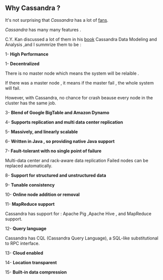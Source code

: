 
## Why Cassandra ? 

It's not surprising that *Cassandra* has a lot of [fans](https://github.com/Afnan-Aldhahri/Cassandra/blob/master/Recources/Who's%20using%20Cassandra%20%3F.md). 

*Cassandra* has many many features .

C.Y. Kan discussed a lot of them in his [book](https://github.com/Afnan-Aldhahri/Cassandra/blob/master/Recources/References.md) Cassandra Data Modeling and Analysis ,and I summrize them to be : 

1- **High Performance**

1- **Decentralized**

  There is no master node which means the system will be relaible .

  If there was a master node , it means if the master fail , the whole system will fail.

  However, with Cassandra, no chance for crash beause every node in the cluster has the same job.

3- **Blend of Google BigTable and Amazon Dynamo**

4- **Supports replication and multi data center replication**

5- **Massively, and linearly scalable**

6- **Written in Java , so providing native Java support**

7- **Fault-tolerant with no single point of failure**

  Multi-data center and rack-aware data replication
  Failed nodes can be replaced automatically.

8- **Support for structured and unstructured data**

9- **Tunable consistency**

10- **Online node addition or removal**

11- **MapReduce support**

   Cassandra has support for : Apache Pig ,Apache Hive , and MapReduce support. 

12- **Query language**

  Cassandra has CQL (Cassandra Query Language), a SQL-like substitutional to RPC interface. 

13- **Cloud enabled**

14- **Location transparent**

15- **Built-in data compression**

